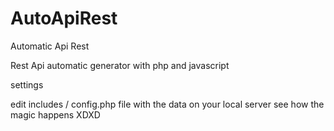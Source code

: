 AutoApiRest
===========

Automatic Api Rest

Rest Api automatic generator
with php and javascript

settings

edit includes / config.php file with the data on your local server
see how the magic happens XDXD
